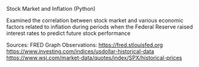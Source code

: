 Stock Market and Inflation (Python)

Examined the correlation between stock market and various economic factors related to inflation during periods when the Federal Reserve raised interest rates to predict future stock performance


Sources:
  FRED Graph Observations: https://fred.stlouisfed.org
  https://www.investing.com/indices/usdollar-historical-data
  https://www.wsj.com/market-data/quotes/index/SPX/historical-prices
